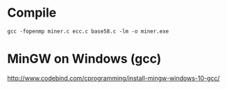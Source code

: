 # Compile
```gcc -fopenmp miner.c ecc.c base58.c -lm -o miner.exe```
# MinGW on Windows (gcc)
http://www.codebind.com/cprogramming/install-mingw-windows-10-gcc/
